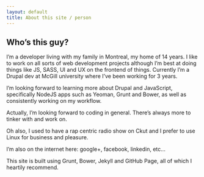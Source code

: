 ```yaml
---
layout: default
title: About this site / person
---
```


Who’s this guy?
---
I’m a developer living with my family in Montreal, my home of 14 years.  I like to work on all sorts of web development projects although I’m best at doing things like JS, SASS, UI and UX on the frontend of things.  Currently I’m a Drupal dev at McGill university where I’ve been working for 3 years.  

I’m looking forward to learning more about Drupal and JavaScript, specifically NodeJS apps such as Yeoman, Grunt and Bower, as well as consistently working on my workflow.

Actually, I’m looking forward to coding in general. There’s always more to tinker with and work on.

Oh also, I used to have a rap centric radio show on Ckut and I prefer to use Linux for business and pleasure.

I’m also on the internet here:
google+, facebook, linkedin, etc...


This site is built using Grunt, Bower, Jekyll and GitHub Page, all of which I heartily recommend.
